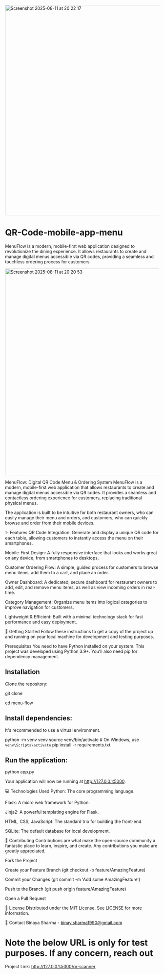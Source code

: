 
<img width="1185" height="686" alt="Screenshot 2025-08-11 at 20 22 17" src="https://github.com/user-attachments/assets/96649e8c-0141-4f1f-adee-2290e979aef7" />

# QR-Code-mobile-app-menu
MenuFlow is a modern, mobile-first web application designed to revolutionize the dining experience. It allows restaurants to create and manage digital menus accessible via QR codes, providing a seamless and touchless ordering process for customers.

<img width="1173" height="674" alt="Screenshot 2025-08-11 at 20 20 53" src="https://github.com/user-attachments/assets/49ea5282-df8e-4736-b638-f6a6f58b70de" />


MenuFlow: Digital QR Code Menu & Ordering System
MenuFlow is a modern, mobile-first web application that allows restaurants to create and manage digital menus accessible via QR codes. It provides a seamless and contactless ordering experience for customers, replacing traditional physical menus.

The application is built to be intuitive for both restaurant owners, who can easily manage their menu and orders, and customers, who can quickly browse and order from their mobile devices.

✨ Features
QR Code Integration: Generate and display a unique QR code for each table, allowing customers to instantly access the menu on their smartphones.

Mobile-First Design: A fully responsive interface that looks and works great on any device, from smartphones to desktops.

Customer Ordering Flow: A simple, guided process for customers to browse menu items, add them to a cart, and place an order.

Owner Dashboard: A dedicated, secure dashboard for restaurant owners to add, edit, and remove menu items, as well as view incoming orders in real-time.

Category Management: Organize menu items into logical categories to improve navigation for customers.

Lightweight & Efficient: Built with a minimal technology stack for fast performance and easy deployment.

🚀 Getting Started
Follow these instructions to get a copy of the project up and running on your local machine for development and testing purposes.

Prerequisites
You need to have Python installed on your system. This project was developed using Python 3.9+. You'll also need pip for dependency management.

## Installation
Clone the repository:

git clone 

cd menu-flow

## Install dependencies:
It's recommended to use a virtual environment.

python -m venv venv
source venv/bin/activate  # On Windows, use `venv\Scripts\activate`
pip install -r requirements.txt

## Run the application:

python app.py

Your application will now be running at http://127.0.0.1:5000.

💻 Technologies Used
Python: The core programming language.

Flask: A micro web framework for Python.

Jinja2: A powerful templating engine for Flask.

HTML, CSS, JavaScript: The standard trio for building the front-end.

SQLite: The default database for local development.

🤝 Contributing
Contributions are what make the open-source community a fantastic place to learn, inspire, and create. Any contributions you make are greatly appreciated.

Fork the Project

Create your Feature Branch (git checkout -b feature/AmazingFeature)

Commit your Changes (git commit -m 'Add some AmazingFeature')

Push to the Branch (git push origin feature/AmazingFeature)

Open a Pull Request

📄 License
Distributed under the MIT License. See LICENSE for more information.

📧 Contact
Binaya Sharma - binay.sharma1990@gmail.com

# Note the below URL is only for test purposes. If any concern, reach out 

Project Link: http://127.0.0.1:5000/qr-scanner

